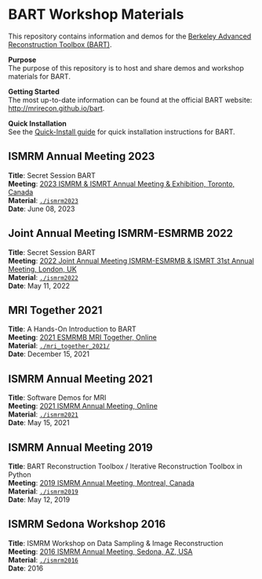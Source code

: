 # BART Workshop Materials

This repository contains information and demos for the [Berkeley Advanced Reconstruction Toolbox (BART)](http://mrirecon.github.io/bart).


**Purpose**  
The purpose of this repository is to host and share demos and workshop materials for BART.

**Getting Started**  
The most up-to-date information can be found at the official BART website: http://mrirecon.github.io/bart.

**Quick Installation**  
See the [Quick-Install guide](doc/quick-install.md) for quick installation instructions for BART.


## ISMRM Annual Meeting 2023
**Title**: Secret Session BART  
**Meeting**: [2023 ISMRM & ISMRT Annual Meeting & Exhibition, Toronto, Canada](https://www.ismrm.org/23m/)  
**Material**: [`./ismrm2023`](./ismrm2023/)  
**Date**: June 08, 2023

## Joint Annual Meeting ISMRM-ESMRMB 2022
**Title**: Secret Session BART  
**Meeting**: [2022 Joint Annual Meeting ISMRM-ESMRMB & ISMRT 31st Annual Meeting, London, UK](https://www.ismrm.org/22m/)  
**Material**: [`./ismrm2022`](./ismrm2022/)  
**Date**: May 11, 2022

## MRI Together 2021
**Title**: A Hands-On Introduction to BART   
**Meeting**: [2021 ESMRMB MRI Together, Online](https://mritogether.github.io/)   
**Material**: [`./mri_together_2021/`](./mri_together_2021/)   
**Date**: December 15, 2021

## ISMRM Annual Meeting 2021
**Title**: Software Demos for MRI   
**Meeting**: [2021 ISMRM Annual Meeting, Online](https://www.ismrm.org/21m/)   
**Material**: [`./ismrm2021`](./ismrm2021/)   
**Date**: May 15, 2021

## ISMRM Annual Meeting 2019
**Title**: BART Reconstruction Toolbox / Iterative Reconstruction Toolbox in Python   
**Meeting**: [2019 ISMRM Annual Meeting, Montreal, Canada](https://www.ismrm.org/19m/)   
**Material**: [`./ismrm2019`](./ismrm2019/)  
**Date**: May 12, 2019

## ISMRM Sedona Workshop 2016
**Title**: ISMRM Workshop on Data Sampling & Image Reconstruction   
**Meeting**: [2016 ISMRM Annual Meeting, Sedona, AZ, USA](http://www.ismrm.org/workshops/Data16/)   
**Material**: [`./ismrm2016`](./ismrm2016/)   
**Date**: 2016

